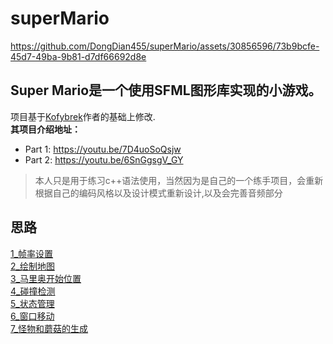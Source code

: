 # superMario
https://github.com/DongDian455/superMario/assets/30856596/73b9bcfe-45d7-49ba-9b81-d7df66692d8e


Super Mario是一个使用SFML图形库实现的小游戏。
---


项目基于[Kofybrek](https://www.youtube.com/@Kofybrek)作者的基础上修改.  
**其项目介绍地址：**
- Part 1: https://youtu.be/7D4uoSoQsjw
- Part 2: https://youtu.be/6SnGgsgV_GY

> 本人只是用于练习c++语法使用，当然因为是自己的一个练手项目，会重新根据自己的编码风格以及设计模式重新设计,以及会完善音频部分

## 思路
[1_帧率设置](https://github.com/DongDian455/superMario/blob/master/aricles/1_%E5%B8%A7%E7%8E%87%E8%AE%BE%E7%BD%AE.md)  
[2_绘制地图](https://github.com/DongDian455/superMario/blob/master/aricles/1_%E5%B8%A7%E7%8E%87%E8%AE%BE%E7%BD%AE.md)  
[3_马里奥开始位置](https://github.com/DongDian455/superMario/blob/master/aricles/3_%E9%A9%AC%E9%87%8C%E5%A5%A5%E5%BC%80%E5%A7%8B%E4%BD%8D%E7%BD%AE.md)  
[4_碰撞检测](https://github.com/DongDian455/superMario/blob/master/aricles/4_%E7%A2%B0%E6%92%9E%E6%A3%80%E6%B5%8B.md)  
[5_状态管理](https://github.com/DongDian455/superMario/blob/master/aricles/5_%E7%8A%B6%E6%80%81%E7%AE%A1%E7%90%86.md)  
[6_窗口移动](https://github.com/DongDian455/superMario/blob/master/aricles/6_%E7%AA%97%E5%8F%A3%E7%A7%BB%E5%8A%A8.md)  
[7_怪物和蘑菇的生成](https://github.com/DongDian455/superMario/blob/master/aricles/7_%E6%80%AA%E7%89%A9%E5%92%8C%E8%98%91%E8%8F%87%E7%9A%84%E7%94%9F%E6%88%90.md)  
